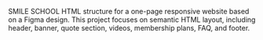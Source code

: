 SMILE SCHOOL
HTML structure for a one-page responsive website based on a Figma design. This project focuses on semantic HTML layout, including header, banner, quote section, videos, membership plans, FAQ, and footer.